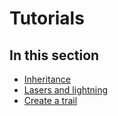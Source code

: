 # Tutorials

## In this section 

* [Inheritance](inheritance.md)
* [Lasers and lightning](lasers-and-lightning.md)
* [Create a trail](create-a-trail.md)